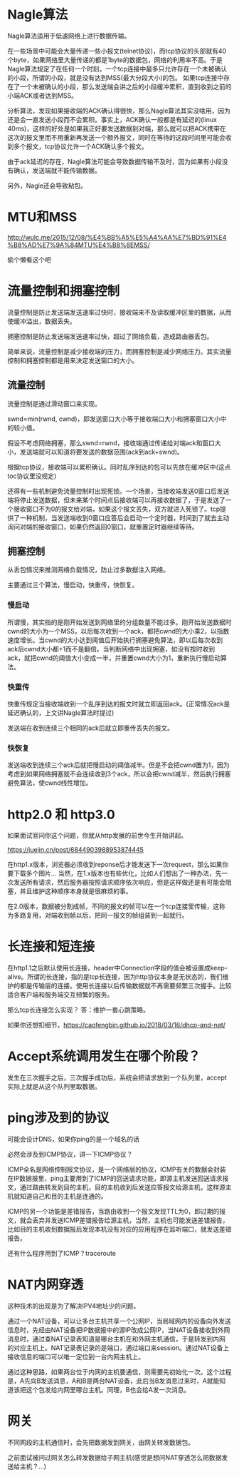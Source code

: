 # Nagle算法

Nagle算法适用于低速网络上进行数据传输。

在一些场景中可能会大量传递一些小报文(telnet协议)，而tcp协议的头部就有40个byte，如果网络里大量传递的都是1byte的数据包，网络的利用率不高。于是Nagle算法规定了在任何一个时刻，一个tcp连接中最多只允许存在一个未被确认的小段，所谓的小段，就是没有达到MSS(最大分段大小)的包。 如果tcp连接中存在了一个未被确认的小段，那么发送端会讲之后的小段缓冲累积，直到收到之前的小端ACK或者达到MSS。

分析算法，发现如果接收端的ACK确认得很快，那么Nagle算法其实没啥用，因为还是会一直发送小段而不会累积。事实上，ACK确认一般都是有延迟的(linux 40ms)，这样的好处是如果我正好要发送数据到对端，那么就可以把ACK携带在这次的报文里而不用重新再发送一个额外报文，同时在等待的这段时间里可能会收到多个报文，tcp协议允许一个ACK确认多个报文。

由于ack延迟的存在，Nagle算法可能会导致数据传输不及时，因为如果有小段没有确认，发送端就不能传输数据。

另外，Nagle还会导致粘包。



# MTU和MSS

http://wulc.me/2015/12/08/%E4%BB%A5%E5%A4%AA%E7%BD%91%E4%B8%AD%E7%9A%84MTU%E4%B8%8EMSS/

偷个懒看这个吧



# 流量控制和拥塞控制

流量控制是防止发送端发送速率过快时，接收端来不及读取缓冲区里的数据，从而使缓冲溢出，数据丢失。

拥塞控制是防止发送端发送速率过快，超过了网络负载，造成路由器丢包。

简单来说，流量控制是减少接收端的压力，而拥塞控制是减少网络压力。其实流量控制和拥塞控制都是用来决定发送窗口的大小。

## 流量控制

流量控制是通过滑动窗口来实现。

swnd=min(rwnd, cwnd)，即发送窗口大小等于接收端口大小和拥塞窗口大小中的较小值。

假设不考虑网络拥塞，那么swnd=rwnd，接收端通过传递给对端ack和窗口大小，发送端就可以知道将要发送的数据范围(ack到ack+swnd)。

根据tcp协议，接收端可以累积确认。同时乱序到达的包可以先放在缓冲区中(这点toc协议里没规定)

还得有一些机制避免流量控制时出现死锁。一个场景，当接收端发送0窗口后发送端将停止发送数据，但未来某个时间点后接收端可以再接收数据了，于是发送了一个接收窗口不为0的报文给对端，如果这个报文丢失，双方就进入死锁了。tcp提供了一种机制，当发送端收到0窗口应答后会启动一个定时器，时间到了就去主动询问对端的接收窗口，如果仍然返回0窗口，就重置定时器继续等待。

## 拥塞控制

从丢包情况来推测网络负载情况，防止过多数据注入网络。

主要通过三个算法，慢启动，快重传，快恢复。

### 慢启动

所谓慢，其实指的是刚开始发送到网络里的分组数量不能过多。刚开始发送数据时cwnd的大小为一个MSS，以后每次收到一个ack，都把cwnd的大小乘2，以指数速度增长。当cwnd的大小达到阈值后开始执行拥塞避免算法，即以后每次收到ack后cwnd大小都+1而不是翻倍。当判断网络中出现拥塞，如没有按时收到ack，就把cwnd的阈值大小变成一半，并重置cwnd大小为1，重新执行慢启动算法。

### 快重传

快重传规定当接收端收到一个乱序到达的报文时就立即返回ack。(正常情况ack是延迟确认的，上文讲Nagle算法时提过) 

发送端在收到连续三个相同的ack后就立即重传丢失的报文。

### 快恢复

发送端收到连续三个ack后就把慢启动的阈值减半。但是不会把cwnd置为1，因为考虑到如果网络拥塞就不会连续收到3个ack，所以会把cwnd减半，然后执行拥塞避免算法，使cwnd线性增加。



# http2.0 和 http3.0

如果面试官问你这个问题，你就从http发展的前世今生开始讲起。

https://juejin.cn/post/6844903988953874445

在http1.x版本，浏览器必须收到reponse后才能发送下一次request，那么如果你要下载多个图片... 当然，在1.x版本也有些优化，比如人们想出了一种办法，先一次发送所有请求，然后服务器按照请求顺序依次响应，但是这样做还是有可能会阻塞，并且维护这种顺序本身就是很麻烦的事。

在2.0版本，数据被分割成帧，不同的报文的帧可以在一个tcp连接里传输，这称为多路复用，对端收到帧以后，把同一报文的帧组装到一起就行。

# 长连接和短连接

在http1.1之后默认使用长连接，header中Connection字段的值会被设置成keep-alive。所谓的长连接，指的是tcp长连接，因为http协议本身是无状态的，我们维护的都是传输层的连接。使用长连接以后传输数据就不再需要频繁三次握手。比较适合客户端和服务端交互频繁的服务。

那么tcp长连接怎么实现？ 答：维护一套心跳策略。

如果你还想扣细节，https://caofengbin.github.io/2018/03/16/dhcp-and-nat/

# Accept系统调用发生在哪个阶段？

发生在三次握手之后，三次握手成功后，系统会把请求放到一个队列里，accept实际上就是从这个队列里取数据。



# ping涉及到的协议

可能会设计DNS，如果你ping的是一个域名的话

必然会涉及到ICMP协议，讲一下ICMP协议？

ICMP全名是网络控制报文协议，是一个网络层的协议，ICMP有关的数据会封装在IP数据报里，ping主要用到了ICMP的回送请求功能，即源主机发送回送请求报文，通过路由转发到目的主机，目的主机收到后发送应答报文给源主机，这样源主机就知道自己和目的主机是连通的。

ICMP的另一个功能是差错报告，当路由收到一个报文发现TTL为0，即过期的报文，就会丢弃并发送ICMP差错报告给源主机，当然，主机也可能发送差错报告，比如目的主机收到数据报后发现本机没有对应的应用程序在监听端口，就发送差错报告。

还有什么程序用到了ICMP？traceroute





# NAT内网穿透

这种技术的出现是为了解决IPV4地址少的问题。

通过一个NAT设备，可以让多台主机共享一个公网IP，当局域网内的设备向外发送信息时，先经由NAT设备把IP数据报中的源IP改成公网IP，当NAT设备接收到外网消息时，通过查NAT记录表知道是哪台主机在和外网主机通信，于是转发到内网的对应主机上。NAT记录表记录的是端口，通过端口来session。通过NAT设备上接收信息的端口可以唯一定位到一台内网主机上。

通过这种思路，如果两台位于内网的主机要通信，则需要先初始化一次。这个过程是，A先向B发送消息，A和B是两台NAT设备，此后当B发消息过来时，A就能知道该把这个包发给内网里哪台主机。同理，B也会给A发一次消息。



# 网关

不同网段的主机通信时，会先把数据发到网关，由网关转发数据包。

之前面试被问过网关怎么转发数据给子网主机(感觉是想问NAT穿透怎么把数据发送给主机？...)









